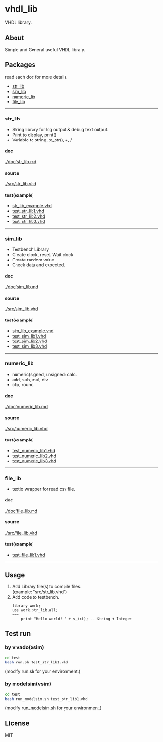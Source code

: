 
# vhdl_lib
VHDL library.

## About
Simple and General useful VHDL library.  

## Packages
read each doc for more details.

- [str_lib](#str_lib)
- [sim_lib](#sim_lib)
- [numeric_lib](#numeric_lib)
- [file_lib](#file_lib)

---
### str_lib
- String library for log output & debug text output.  
- Print to display, print()  
- Variable to string, to_str(), +, /  

#### doc
[./doc/str_lib.md](./doc/str_lib.md)  

#### source
[./src/str_lib.vhd](./src/str_lib.vhd)  

#### test(example)
- [str_lib_example.vhd](./example/str_lib_example.vhd)
- [test_str_lib1.vhd](./test/test_str_lib1.vhd)
- [test_str_lib2.vhd](./test/test_str_lib2.vhd)
- [test_str_lib3.vhd](./test/test_str_lib3.vhd)

---
### sim_lib
- Testbench Library.  
- Create clock, reset. Wait clock  
- Create random value.  
- Check data and expected.  

#### doc
[./doc/sim_lib.md](./doc/sim_lib.md)  

#### source
[./src/sim_lib.vhd](./src/sim_lib.vhd)  

#### test(example)
- [sim_lib_example.vhd](./example/sim_lib_example.vhd)
- [test_sim_lib1.vhd](./test/test_sim_lib1.vhd)
- [test_sim_lib2.vhd](./test/test_sim_lib2.vhd)
- [test_sim_lib3.vhd](./test/test_sim_lib3.vhd)

---
### numeric_lib
- numeric(signed, unsigned) calc.
- add, sub, mul, div.
- clip, round.

#### doc
[./doc/numeric_lib.md](./doc/numeric_lib.md)  

#### source
[./src/numeric_lib.vhd](./src/numeric_lib.vhd)  

#### test(example)
- [test_numeric_lib1.vhd](./test/test_numeric_lib1.vhd)
- [test_numeric_lib2.vhd](./test/test_numeric_lib2.vhd)
- [test_numeric_lib3.vhd](./test/test_numeric_lib3.vhd)

---
### file_lib
- textio wrapper for read csv file.

#### doc
[./doc/file_lib.md](./doc/file_lib.md)  

#### source
[./src/file_lib.vhd](./src/file_lib.vhd)  

#### test(example)
- [test_file_lib1.vhd](./test/test_file_lib1.vhd)

---
## Usage
1. Add Library file(s) to compile files.  
  (example: "src/str_lib.vhd")
1. Add code to testbench.
    ```VHDL: tb.vhd
    library work;
    use work.str_lib.all;
    ~~~
        print("Hello world! " + v_int); -- String + Integer
    ```

## Test run
### by vivado(xsim)
```bash
cd test
bash run.sh test_str_lib1.vhd
```
(modify run.sh for your environment.)

### by modelsim(vsim)
```bash
cd test
bash run_modelsim.sh test_str_lib1.vhd
```
(modify run_modelsim.sh for your environment.)

## License
MIT
